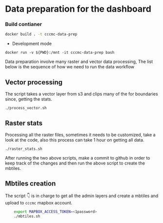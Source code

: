 # Data preparation for the dashboard

### Build contianer

```sh
docker build . -t cccmc-data-prep

```

- Development mode

```
docker run -v ${PWD}:/mnt -it cccmc-data-prep bash
```

Data preparation involve many raster and vector data processing, The list below is the sequence of how we need to run the data workflow

## Vector processing

The script takes a vector layer from s3 and clips many of the for boundaries since, getting the stats.

```
./process_vector.sh
```

## Raster stats

Processing all the raster files, sometimes it needs to be customized, take a look at the code, also this process can take 1 hour on getting all data.

```
./raster_stats.sh
```


After running the two above scripts, make a commit to github in order to keep track of the changes and then run the above script to create the mbtiles.

## Mbtiles creation

The script 👇 is in charge to get all the admin layers and create a mbtiles and upload to `cccmc` mapbox account.

```sh
    export MAPBOX_ACCESS_TOKEN=<1password>
    ./mbtiles.sh
```
